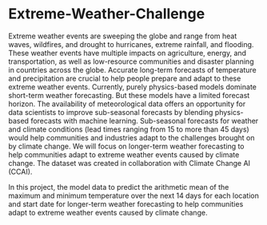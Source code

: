 # Extreme-Weather-Challenge 


Extreme weather events are sweeping the globe and range from heat waves, wildfires, and drought to hurricanes, extreme rainfall, and flooding. These weather events have multiple impacts on agriculture, energy, and transportation, as well as low-resource communities and disaster planning in countries across the globe.
Accurate long-term forecasts of temperature and precipitation are crucial to help people prepare and adapt to these extreme weather events. Currently, purely physics-based models dominate short-term weather forecasting. But these models have a limited forecast horizon. The availability of meteorological data offers an opportunity for data scientists to improve sub-seasonal forecasts by blending physics-based forecasts with machine learning. Sub-seasonal forecasts for weather and climate conditions (lead times ranging from 15 to more than 45 days) would help communities and industries adapt to the challenges brought on by climate change. We will focus on longer-term weather forecasting to help communities adapt to extreme weather events caused by climate change.
The dataset was created in collaboration with Climate Change AI (CCAI).

In this project, the model data to predict the arithmetic mean of the maximum and minimum temperature over the next 14 days for each location and start date for longer-term weather forecasting to help communities adapt to extreme weather events caused by climate change.

